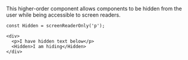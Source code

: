 This higher-order component allows components to be hidden from the user while being
accessible to screen readers.

```
const Hidden = screenReaderOnly('p');

<div>
  <p>I have hidden text below</p>
  <Hidden>I am hiding</Hidden>
</div>
```
